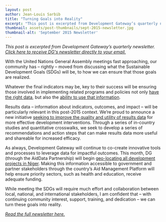 ```yaml
---
layout: post
author: Jean-Louis Sarbib
title: "Turning Goals into Reality"
excerpt: "This post is excerpted from Development Gateway’s quarterly newsletter."
thumbnail: assets/post-thumbnails/sept-2015-newsletter.jpg
thumbnail-alt: 'September 2015 Newsletter'
---
```

*This post is excerpted from Development Gateway’s quarterly newsletter. [Click here to receive DG's newsletter directly to your email.](http://eepurl.com/UEJ6j)*

With the United Nations General Assembly meetings fast approaching, our community has – rightly – moved from discussing what the Sustainable Development Goals (SDGs) will be, to how we can ensure that those goals are realized.

Whatever the final indicators may be, key to their success will be ensuring those involved in implementing related programs and policies not only [have the right data](/2015/08/19/from-goals-to-progress/), but also the [ability to use that information](/2015/07/13/from-dollars-decisionmaking/).

Results data – information about indicators, outcomes, and impact – will be particularly relevant in this post-2015 context. We’re proud to announce a new initiative [seeking to improve the quality and utility of results data](/2015/07/07/what-will-it-take/) for more effective development interventions. Through a series of in-country studies and quantitative crosswalks, we seek to develop a series of recommendations and action steps that can make results data more useful and shareable for increased efficacy.

As always, Development Gateway will continue to co-create innovative tools and processes to leverage data for impactful outcomes. This month, DG (through the AidData Partnership) will begin [geo-locating all development projects in Niger](/2015/08/25/geoenabling-development-assistance-niger/). Making this information accessible to government and partner stakeholders through the country’s Aid Management Platform will help ensure priority sectors, such as health and education, receive adequate funding.

While meeting the SDGs will require much effort and collaboration between local, national, and international stakeholders, I am confident that – with continuing community interest, support, training, and dedication – we can turn these goals into reality.

*[Read the full newsletter here.](http://us6.campaign-archive1.com/?u=741012580677f9fb0b79d2b9e&id=01bd2aaa4e&e=)*
